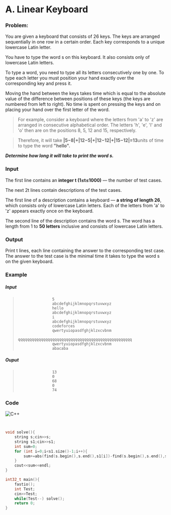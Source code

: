 # A. Linear Keyboard


### Problem:

You are given a keyboard that consists of 26 keys. The keys are arranged sequentially in one row in a certain order. Each key corresponds to a unique lowercase Latin letter.

You have to type the word s on this keyboard. It also consists only of lowercase Latin letters.

To type a word, you need to type all its letters consecutively one by one. To type each letter you must position your hand exactly over the corresponding key and press it.

Moving the hand between the keys takes time which is equal to the absolute value of the difference between positions of these keys (the keys are numbered from left to right). No time is spent on pressing the keys and on placing your hand over the first letter of the word.

>For example, consider a keyboard where the letters from 'a' to 'z' are arranged in consecutive alphabetical order. The letters 'h', 'e', 'l' and 'o' then are on the positions 8, 5, 12 and 15, respectively. 

>Therefore, it will take **|5−8|+|12−5|+|12−12|+|15−12|=13**units of time to type the word **"hello".**

***Determine how long it will take to print the word s.***

### Input

The first line contains an **integer t (1≤t≤1000)** — the number of test cases.

The next 2t lines contain descriptions of the test cases.

The first line of a description contains a keyboard — **a string of length 26**, which consists only of lowercase Latin letters. Each of the letters from 'a' to 'z' appears exactly once on the keyboard.

The second line of the description contains the word s. The word has a length from 1 to **50 letters** inclusive and consists of lowercase Latin letters.

### Output

Print t lines, each line containing the answer to the corresponding test case. The answer to the test case is the minimal time it takes to type the word s on the given keyboard.

### Example

##### Input

>                    5
>                    abcdefghijklmnopqrstuvwxyz
>                    hello
>                    abcdefghijklmnopqrstuvwxyz
>                    i
>                    abcdefghijklmnopqrstuvwxyz
>                    codeforces
>                    qwertyuiopasdfghjklzxcvbnm
>                    qqqqqqqqqqqqqqqqqqqqqqqqqqqqqqqqqqqqqqqqqqqqqqqqqq
>                    qwertyuiopasdfghjklzxcvbnm
>                    abacaba






##### Ouput

>                    13
>                    0
>                    68
>                    0
>                    74





### Code

![C++](https://img.shields.io/badge/c++-%2300599C.svg?style=for-the-badge&logo=c%2B%2B&logoColor=white)
```cpp


void solve(){
    string s;cin>>s;
    string s1;cin>>s1;
    int sum=0;
    for (int i=0;i<s1.size()-1;i++){
        sum+=abs(find(s.begin(),s.end(),s1[i])-find(s.begin(),s.end(),s1[i+1]));
    }
    cout<<sum<<endl;
}

int32_t main(){
    fastio();
    int Test;
    cin>>Test;
    while(Test--) solve();
    return 0;
}

``` 